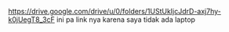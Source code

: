 https://drive.google.com/drive/u/0/folders/1UStUkIjcJdrD-axj7hy-k0jUegT8_3cF
ini pa link nya karena saya tidak ada laptop
